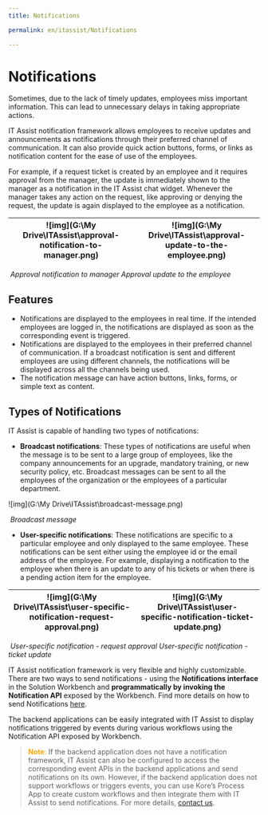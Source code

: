 ```yaml
---
title: Notifications

permalink: en/itassist/Notifications

---
```


# Notifications

Sometimes, due to the lack of timely updates, employees miss important information. This can lead to unnecessary delays in taking appropriate actions. 

IT Assist notification framework allows employees to receive updates and announcements as notifications through their preferred channel of communication. It can also provide quick action buttons, forms, or links as notification content for the ease of use of the employees. 

For example, if a request ticket is created by an employee and it requires approval from the manager, the update is immediately shown to the manager as a notification in the IT Assist chat widget. Whenever the manager takes any action on the request, like approving or denying the request, the update is again displayed to the employee as a notification.

| ![img](G:\My Drive\ITAssist\approval-notification-to-manager.png) | ![img](G:\My Drive\ITAssist\approval-update-to-the-employee.png) |
| ------------------------------------------------------------ | ------------------------------------------------------------ |

​	   			*Approval notification to manager	                       		  Approval update to the employee*

## Features 

- Notifications are displayed to the employees in real time. If the intended employees are logged in, the notifications are displayed as soon as the corresponding event is triggered. 
- Notifications are displayed to the employees in their preferred channel of communication. If a broadcast notification is sent and different employees are using different channels, the notifications will be displayed across all the channels being used. 
- The notification message can have action buttons, links, forms, or simple text as content. 

## Types of Notifications

IT Assist is capable of handling two types of notifications:

- **Broadcast notifications**: These types of notifications are useful when the message is to be sent to a large group of employees, like the company announcements for an upgrade, mandatory training, or new security policy, etc. Broadcast messages can be sent to all the employees of the organization or the employees of a particular department.

![img](G:\My Drive\ITAssist\broadcast-message.png)

​																					*Broadcast message*

- **User-specific notifications**: These notifications are specific to a particular employee and only displayed to the same employee. These notifications can be sent either using the employee id or the email address of the employee. For example, displaying a notification to the employee when there is an update to any of his tickets or when there is a pending action item for the employee.

| ![img](G:\My Drive\ITAssist\user-specific-notification-request-approval.png) | ![img](G:\My Drive\ITAssist\user-specific-notification-ticket-update.png) |
| ------------------------------------------------------------ | ------------------------------------------------------------ |

​	*User-specific notification - request approval            			User-specific notification - ticket update*

IT Assist notification framework is very flexible and highly customizable. There are two ways to send notifications - using the **Notifications interface** in the Solution Workbench and **programmatically by invoking the Notification API** exposed by the Workbench. Find more details on how to send Notifications [here](https://docs.google.com/document/d/1O_NP0HgupKwLae216EHm5madwR-Xk2dO/edit#heading=h.4l8mv5ca53g7). 

The backend applications can be easily integrated with IT Assist to display notifications triggered by events during various workflows using the Notification API exposed by Workbench. 

>  <span style="color:orange">**Note**: </span> If the backend application does not have a notification framework, IT Assist can also be configured to access the corresponding event APIs in the backend applications and send notifications on its own. However, if the backend application does not support workflows or triggers events, you can use Kore’s Process App to create custom workflows and then integrate them with IT Assist to send notifications. For more details, [contact us](https://kore.ai/contact-us/).